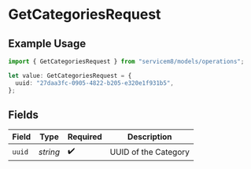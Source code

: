 # GetCategoriesRequest

## Example Usage

```typescript
import { GetCategoriesRequest } from "servicem8/models/operations";

let value: GetCategoriesRequest = {
  uuid: "27daa3fc-0905-4822-b205-e320e1f931b5",
};
```

## Fields

| Field                | Type                 | Required             | Description          |
| -------------------- | -------------------- | -------------------- | -------------------- |
| `uuid`               | *string*             | :heavy_check_mark:   | UUID of the Category |